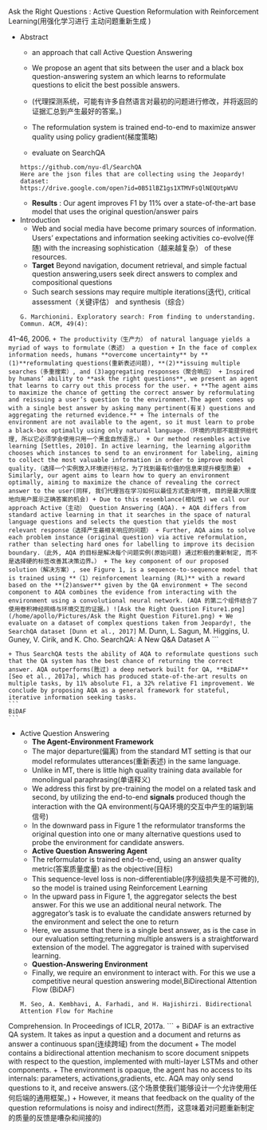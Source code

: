 Ask the Right Questions : Active Question Reformulation with Reinforcement Learning(用强化学习进行 主动问题重新生成 )

+ Abstract
	+ an approach that call Active Question Answering
	+ We propose an agent that sits between the user and a black box question-answering system an which learns to reformulate questions to elicit the best possible answers.
	+ (代理探测系统，可能有许多自然语言对最初的问题进行修改，并将返回的证据汇总到产生最好的答案。)
	+ The reformulation system is trained end-to-end to maximize answer quality using policy gradient(梯度策略)

	+ evaluate on SearchQA
	```
    https://github.com/nyu-dl/SearchQA
    Here are the json files that are collecting using the Jeopardy! dataset:
	https://drive.google.com/open?id=0B51lBZ1gs1XTMVFsQlNEQUtpWVU
    ```
    + **Results** :  Our agent improves F1 by 11% over a state-of-the-art base model that uses the original question/answer pairs
+ Introduction 
	+ Web and social media have become primary sources of information. Users’ expectations and information seeking activities co-evolve(伴随) with the increasing sophistication（越来越复杂） of these resources.
	+ **Target** Beyond navigation, document retrieval, and simple factual question answering,users seek direct answers to complex and compositional questions
	+ Such search sessions may require multiple iterations(迭代), critical assessment（关键评估） and synthesis（综合）
	```
    G. Marchionini. Exploratory search: From finding to understanding. Commun. ACM, 49(4):
41–46, 2006.
	```
    + The productivity（生产力） of natural language yields a myriad of ways to formulate（表述） a question
    + In the face of complex information needs, humans **overcome uncertainty** by **(1)**reformulating questions(重新表述问题), **(2)**issuing multiple searches（多重搜索）, and (3)aggregating responses（聚合响应）
    + Inspired by humans’ ability to **ask the right questions**, we present an agent that learns to carry out this process for the user.
    + **The agent aims to maximize the chance of getting the correct answer by reformulating and reissuing a user’s question to the environment.The agent comes up with a single best answer by asking many pertinent(有关) questions and aggregating the returned evidence.**
    + The internals of the environment are not available to the agent, so it must learn to probe a black-box optimally using only natural language.（环境的内部不能提供给代理, 所以它必须学会使用只用一个黑盒自然语言。）
    + Our method resembles active learning [Settles, 2010]. In active learning, the learning algorithm chooses which instances to send to an environment for labeling, aiming to collect the most valuable information in order to improve model quality.（选择一个实例放入环境进行标记，为了找到最有价值的信息来提升模型质量）
    + Similarly, our agent aims to learn how to query an environment optimally, aiming to maximize the chance of revealing the correct answer to the user(同样, 我们代理旨在学习如何以最佳方式查询环境, 目的是最大限度地向用户展示正确答案的机会)
    + Due to this resemblance(相似性) we call our approach Active（主动） Question Answering (AQA).
    + AQA differs from standard active learning in that it searches in the space of natural language questions and selects the question that yields the most relevant response（选择产生最相关响应的问题）
    + Further, AQA aims to solve each problem instance (original question) via active reformulation, rather than selecting hard ones for labelling to improve its decision boundary.（此外, AQA 的目标是解决每个问题实例(原始问题) 通过积极的重新制定, 而不是选择硬的标签改善其决策边界。）
    + The key component of our proposed solution（解决方案）, see Figure 1, is a sequence-to-sequence model that is trained using **（1）reinforcement learning (RL)** with a reward based on the **(2)answer** given by the QA environment
    + The second component to AQA combines the evidence from interacting with the environment using a convolutional neural network. (AQA 的第二个组件结合了使用卷积神经网络与环境交互的证据。)
	![Ask the Right Question Fiture1.png](/home/apollo/Pictures/Ask the Right Question Fiture1.png)
    + We evaluate on a dataset of complex questions taken from Jeopardy!, the SearchQA dataset [Dunn et al., 2017]
    ```
    M. Dunn, L. Sagun, M. Higgins, U. Guney, V. Cirik, and K. Cho. SearchQA: A New Q&A Dataset A
    ```
    
    + Thus SearchQA tests the ability of AQA to reformulate questions such that the QA system has the best chance of returning the correct answer. AQA outperforms(胜过) a deep network built for QA, **BiDAF** [Seo et al., 2017a], which has produced state-of-the-art results on multiple tasks, by 11% absolute F1, a 32% relative F1 improvement. We conclude by proposing AQA as a general framework for stateful, iterative information seeking tasks.
    ```
    BiDAF
    ```
+ Active Question Answering
	+ **The Agent-Environment Framework**
	+ The major departure(偏离) from the standard MT setting is that our model reformulates utterances(重新表述) in the same language.
	+ Unlike in MT, there is little high quality training data available for monolingual paraphrasing(单语释义)
	+ We address this first by pre-training the model on a related task and second, by utilizing the end-to-end **signals** produced though the interaction with the QA environment(与QA环境的交互中产生的端到端信号)
	+ In the downward pass in Figure 1 the reformulator transforms the original question into one or many alternative questions used to probe the environment for candidate answers.
	+ **Active Question Answering Agent**
	+ The reformulator is trained end-to-end, using an answer quality metric(答案质量度量) as the objective(目标) 
	+ This sequence-level loss is non-differentiable(序列级损失是不可微的), so the model is trained using Reinforcement Learning
	+ In the upward pass in Figure 1, the aggregator selects the best answer. For this we use an additional neural network. The aggregator’s task is to evaluate the candidate answers returned by the environment and select the one to return 
	+ Here, we assume that there is a single best answer, as is the case in our evaluation setting;returning multiple answers is a straightforward extension of the model. The aggregator is trained with supervised learning.
	+ **Question-Answering Environment** 
	+ Finally, we require an environment to interact with. For this we use a competitive neural question answering model,BiDirectional Attention Flow (BiDAF)
	```
	M. Seo, A. Kembhavi, A. Farhadi, and H. Hajishirzi. Bidirectional Attention Flow for Machine
Comprehension. In Proceedings of ICLR, 2017a.
	```
	+ BiDAF is an extractive QA system. It takes as input a question and a document and returns as answer a continuous span(连续跨域) from the document 
	+ The model contains a bidirectional attention mechanism to score document snippets with respect to the question, implemented with multi-layer LSTMs and other components. 
	+ The environment is opaque, the agent has no access to its internals: parameters, activations,gradients, etc. AQA may only send questions to it, and receive answers.(这个场景使我们能够设计一个允许使用任何后端的通用框架。)
	+ However, it means that feedback on the quality of the question reformulations is noisy and indirect(然而，这意味着对问题重新制定的质量的反馈是嘈杂和间接的)
	
	
